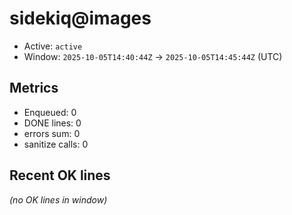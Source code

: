# sidekiq@images

- Active: `active`
- Window: `2025-10-05T14:40:44Z` → `2025-10-05T14:45:44Z` (UTC)

## Metrics
- Enqueued: 0
- DONE lines: 0
- errors sum: 0
- sanitize calls: 0

## Recent OK lines
_(no OK lines in window)_

